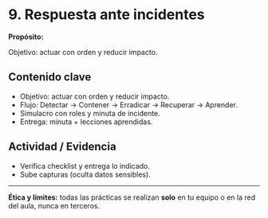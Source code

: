 # 9. Respuesta ante incidentes

**Propósito:**

Objetivo: actuar con orden y reducir impacto.

## Contenido clave
- Objetivo: actuar con orden y reducir impacto.
- Flujo: Detectar → Contener → Erradicar → Recuperar → Aprender.
- Simulacro con roles y minuta de incidente.
- Entrega: minuta + lecciones aprendidas.

## Actividad / Evidencia
- Verifica checklist y entrega lo indicado.
- Sube capturas (oculta datos sensibles).

---
**Ética y límites:** todas las prácticas se realizan **solo** en tu equipo o en la red del aula, nunca en terceros.
